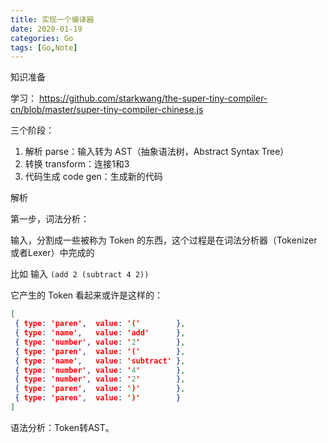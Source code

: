 ```yaml
---
title: 实现一个编译器
date: 2020-01-19
categories: Go
tags: [Go,Note]
---
```


知识准备

学习：
https://github.com/starkwang/the-super-tiny-compiler-cn/blob/master/super-tiny-compiler-chinese.js



三个阶段：

1. 解析 parse：输入转为 AST（抽象语法树，Abstract Syntax Tree）
2. 转换 transform：连接1和3
3. 代码生成 code gen：生成新的代码



解析

第一步，词法分析： 

输入，分割成一些被称为 Token 的东西，这个过程是在词法分析器（Tokenizer或者Lexer）中完成的

比如 输入 `(add 2 (subtract 4 2))`

它产生的 Token 看起来或许是这样的：

```json
[
 { type: 'paren',  value: '('        },
 { type: 'name',   value: 'add'      },
 { type: 'number', value: '2'        },
 { type: 'paren',  value: '('        },
 { type: 'name',   value: 'subtract' },
 { type: 'number', value: '4'        },
 { type: 'number', value: '2'        },
 { type: 'paren',  value: ')'        },
 { type: 'paren',  value: ')'        }
]
```



语法分析：Token转AST。



